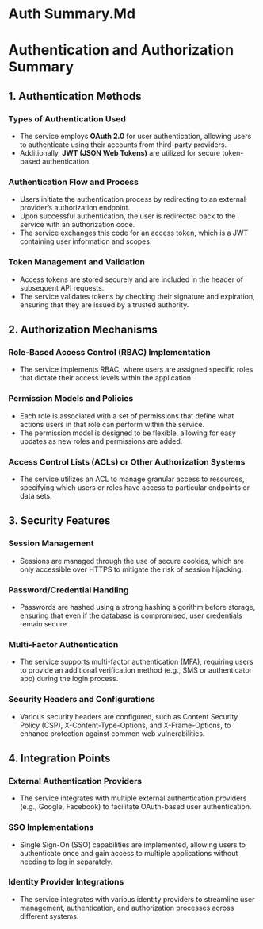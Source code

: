 # Auth Summary.Md

# Authentication and Authorization Summary

## 1. Authentication Methods

### Types of Authentication Used
- The service employs **OAuth 2.0** for user authentication, allowing users to authenticate using their accounts from third-party providers.
- Additionally, **JWT (JSON Web Tokens)** are utilized for secure token-based authentication.

### Authentication Flow and Process
- Users initiate the authentication process by redirecting to an external provider’s authorization endpoint.
- Upon successful authentication, the user is redirected back to the service with an authorization code.
- The service exchanges this code for an access token, which is a JWT containing user information and scopes.

### Token Management and Validation
- Access tokens are stored securely and are included in the header of subsequent API requests.
- The service validates tokens by checking their signature and expiration, ensuring that they are issued by a trusted authority.

## 2. Authorization Mechanisms

### Role-Based Access Control (RBAC) Implementation
- The service implements RBAC, where users are assigned specific roles that dictate their access levels within the application.

### Permission Models and Policies
- Each role is associated with a set of permissions that define what actions users in that role can perform within the service.
- The permission model is designed to be flexible, allowing for easy updates as new roles and permissions are added.

### Access Control Lists (ACLs) or Other Authorization Systems
- The service utilizes an ACL to manage granular access to resources, specifying which users or roles have access to particular endpoints or data sets.

## 3. Security Features

### Session Management
- Sessions are managed through the use of secure cookies, which are only accessible over HTTPS to mitigate the risk of session hijacking.

### Password/Credential Handling
- Passwords are hashed using a strong hashing algorithm before storage, ensuring that even if the database is compromised, user credentials remain secure.

### Multi-Factor Authentication
- The service supports multi-factor authentication (MFA), requiring users to provide an additional verification method (e.g., SMS or authenticator app) during the login process.

### Security Headers and Configurations
- Various security headers are configured, such as Content Security Policy (CSP), X-Content-Type-Options, and X-Frame-Options, to enhance protection against common web vulnerabilities.

## 4. Integration Points

### External Authentication Providers
- The service integrates with multiple external authentication providers (e.g., Google, Facebook) to facilitate OAuth-based user authentication.

### SSO Implementations
- Single Sign-On (SSO) capabilities are implemented, allowing users to authenticate once and gain access to multiple applications without needing to log in separately.

### Identity Provider Integrations
- The service integrates with various identity providers to streamline user management, authentication, and authorization processes across different systems.